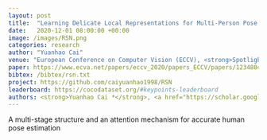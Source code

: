 ```yaml
---
layout: post
title:  "Learning Delicate Local Representations for Multi-Person Pose Estimation"
date:   2020-12-01 08:00:00 +00:00
image: /images/RSN.png
categories: research
author: "Yuanhao Cai"
venue: "European Conference on Computer Vision (ECCV), <strong>Spotlight</strong>"
paper: https://www.ecva.net/papers/eccv_2020/papers_ECCV/papers/123480460.pdf
bibtex: /bibtex/rsn.txt
project: https://github.com/caiyuanhao1998/RSN
leaderboard: https://cocodataset.org/#keypoints-leaderboard
authors: <strong>Yuanhao Cai *</strong>, <a href="https://scholar.google.com/citations?user=0QBBNGoAAAAJ&hl=zh-CN">Zhicheng Wang</a> *, <a href="https://scholar.google.com.hk/citations?user=Sz1yTZsAAAAJ&hl=zh-CN">Zhengxion Luo</a>, Binyi Yin, Ang'ang Du, <a href="https://www.sigs.tsinghua.edu.cn/whq/">Haoqian Wang</a>, <a href="https://scholar.google.com/citations?user=yuB-cfoAAAAJ&hl=zh-CN">Xiangyu Zhang</a>, <a href="https://scholar.google.com/citations?user=Jv4LCj8AAAAJ&hl=en">Xinyu Zhou</a>, <a href="https://scholar.google.com/citations?user=k2ziPUsAAAAJ&hl=zh-CN">ErJin Zhou</a>, <a href="http://www.jiansun.org/">Jian Sun</a>
---
```

A multi-stage structure and an attention mechanism for accurate human pose estimation
